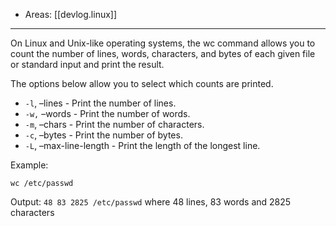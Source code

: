 
- Areas: [[devlog.linux]]

---

On Linux and Unix-like operating systems, the wc command allows you to count the number of lines, words, characters, and bytes of each given file or standard input and print the result.

The options below allow you to select which counts are printed.

- `-l`, –lines - Print the number of lines.
- `-w,` –words - Print the number of words.
- `-m`, –chars - Print the number of characters.
- `-c`, –bytes - Print the number of bytes.
- `-L`, –max-line-length - Print the length of the longest line.

Example:

`wc /etc/passwd`

Output: `48 83 2825 /etc/passwd` where 48 lines, 83 words and 2825 characters
